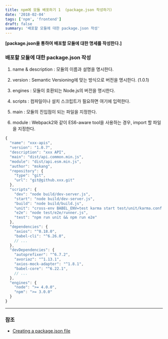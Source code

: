 ```yaml
---
title: npm에 모듈 배포하기 1  (package.json 작성하기)
date: '2018-02-04'
tags: ['npm', 'frontend']
draft: false
summary: '배포할 모듈에 대한 package.json 작성'
---
```


**[package.json을 통하여 배포할 모듈에 대한 명세를 작성한다.]**

### 배포할 모듈에 대한 package.json 작성

1. name & description : 모듈의 이름과 설명을 명시한다.

2. version : Semantic Versioning에 맞는 방식으로 버전을 명시한다. (1.0.1)

3. engines : 모듈이 호환되는 Node.js의 버전을 명시한다.

4. scripts : 컴파일이나 설치 스크립트가 필요하면 여기에 입력한다.

5. main : 모듈의 진입점이 되는 파일을 지정한다.

6. module : Webpack2와 같이 ES6-aware tool을 사용하는 경우, import 할 파일을 지정한다.

```js
{
  "name": "xxx-apis",
  "version": "1.0.7",
  "description": "xxx API",
  "main": "dist/api.common.min.js",
  "module": "dist/api.esm.min.js",
  "author": "mskang",
  "repository": {
    "type": "git",
    "url": "git@github.xxx.git"
  },
  "scripts": {
    "dev": "node build/dev-server.js",
    "start": "node build/dev-server.js",
    "build": "node build/build.js",
    "unit": "cross-env BABEL_ENV=test karma start test/unit/karma.conf.js --single-run",
    "e2e": "node test/e2e/runner.js",
    "test": "npm run unit && npm run e2e"
  },
  "dependencies": {
    "axios": "^0.18.0",
    "babel-cli": "^6.26.0",
    // ...
  },
  "devDependencies": {
    "autoprefixer": "^6.7.2",
    "avoriaz": "^1.13.1",
    "axios-mock-adapter": "^1.8.1",
    "babel-core": "^6.22.1",
    // ...
  },
  "engines": {
    "node": ">= 4.0.0",
    "npm": ">= 3.0.0"
  }
}
```

---

### 참조

- [Creating a package.json file](https://docs.npmjs.com/creating-a-package-json-file)
